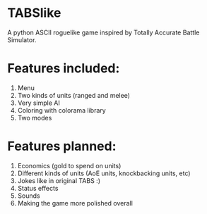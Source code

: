 # TABSlike
A python ASCII roguelike game inspired by Totally Accurate Battle Simulator.

# Features included:
1. Menu
2. Two kinds of units (ranged and melee)
3. Very simple AI
4. Coloring with colorama library
5. Two modes

# Features planned:
1. Economics (gold to spend on units)
2. Different kinds of units (AoE units, knockbacking units, etc)
3. Jokes like in original TABS :)
4. Status effects
5. Sounds
6. Making the game more polished overall
